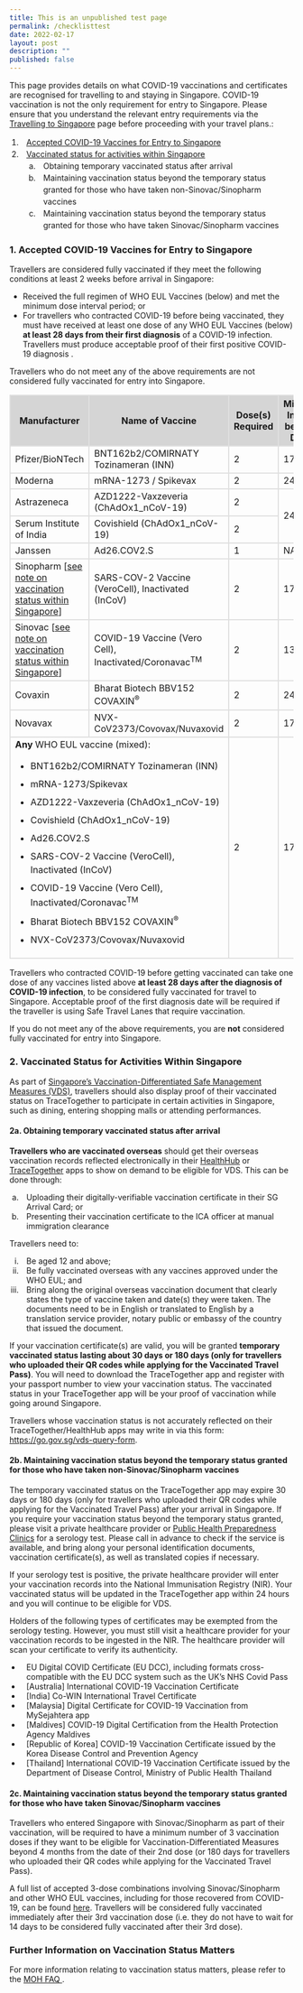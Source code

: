 ```yaml
---
title: This is an unpublished test page
permalink: /checklisttest
date: 2022-02-17
layout: post
description: ""
published: false
---
```

This page provides details on what COVID-19 vaccinations and certificates are recognised for travelling to and staying in Singapore. COVID-19 vaccination is not the only requirement for entry to Singapore. Please ensure that you understand the relevant entry requirements via the <a href="/arriving/overview" target="_blank">Travelling to Singapore</a> page  before proceeding with your travel plans.:

<ol style="padding-left: 20px;">
	<li style="padding-left:10px; line-height:1.5;"><a href="#acceptedvaccines">Accepted COVID-19 Vaccines for Entry to Singapore</a></li>
	<li style="padding-left:10px; line-height:1.5;"><a href="#VDSMM">Vaccinated status for activities within Singapore</a>
	<ol style="padding-left: 20px; list-style-type:lower-alpha;">
		<li style="padding-left:10px; line-height:1.5;">Obtaining temporary vaccinated status after arrival</li>
		<li style="padding-left:10px; line-height:1.5;">Maintaining vaccination status beyond the temporary status granted for those who have taken non-Sinovac/Sinopharm vaccines</li>
		<li style="padding-left:10px; line-height:1.5;">Maintaining vaccination status beyond the temporary status granted for those who have taken Sinovac/Sinopharm vaccines</li>
		</ol>
	</li>
	</ol> 


<div id="acceptedvaccines"></div>

### 1.	Accepted COVID-19 Vaccines for Entry to Singapore

Travellers are considered fully vaccinated if they meet the following conditions at least 2 weeks before arrival in Singapore:
- Received the full regimen of WHO EUL Vaccines (below) and met the minimum dose interval period; or
- For travellers who contracted COVID-19 before being vaccinated, they must have received at least one dose of any WHO EUL Vaccines (below) <b>at least 28 days from their first diagnosis</b> of a COVID-19 infection. Travellers must produce acceptable proof of their first positive COVID-19 diagnosis .

Travellers who do not meet any of the above requirements are not considered fully vaccinated for entry into Singapore.

<table>
	<thead>
		<tr>
		<th style="margin-top:0px; margin-bottom:0px; font-size:16px;border-left:2px solid #E0E0E0; border-top:2px solid #E0E0E0; border-right:2px solid #E0E0E0; background-color:#d5d5d5;"><b>Manufacturer</b></th>
			<th style="margin-top:0px; margin-bottom:0px; font-size:16px;border-left:2px solid #E0E0E0; border-top:2px solid #E0E0E0; border-right:2px solid #E0E0E0; background-color:#d5d5d5;"><b>Name of Vaccine</b></th>
			<th style=" width:90px; margin-top:0px; margin-bottom:0px; font-size:16px;border-left:2px solid #E0E0E0; border-top:2px solid #E0E0E0; border-right:2px solid #E0E0E0; background-color:#d5d5d5;"><b>Dose(s) Required</b></th>
			<th style="margin-top:0px; margin-bottom:0px; font-size:16px;border-left:2px solid #E0E0E0; border-top:2px solid #E0E0E0; border-right:2px solid #E0E0E0; background-color:#d5d5d5;"><b>Minimum Interval between Doses</b></th>
		</tr>
	</thead>
	<tbody>
		<tr>
			<td style="margin-top:0px; margin-bottom:0px; font-size:16px;border-left:2px solid #E0E0E0; border-top:2px solid #E0E0E0; border-right:2px solid #E0E0E0;">Pfizer/BioNTech</td>
			<td style="margin-top:0px; margin-bottom:0px; font-size:16px;border-left:2px solid #E0E0E0; border-top:2px solid #E0E0E0; border-right:2px solid #E0E0E0;">BNT162b2/COMIRNATY<br/>Tozinameran (INN)</td>
						<td style="margin-top:0px; margin-bottom:0px; font-size:16px;border-left:2px solid #E0E0E0; border-top:2px solid #E0E0E0; border-right:2px solid #E0E0E0;">2</td>
						<td style="margin-top:0px; margin-bottom:0px; font-size:16px;border-left:2px solid #E0E0E0; border-top:2px solid #E0E0E0; border-right:2px solid #E0E0E0;">17 days</td>
		</tr>
		<tr>
			<td style="margin-top:0px; margin-bottom:0px; font-size:16px;border-left:2px solid #E0E0E0; border-top:2px solid #E0E0E0; border-right:2px solid #E0E0E0;">Moderna</td>
						<td style="margin-top:0px; margin-bottom:0px; font-size:16px;border-left:2px solid #E0E0E0; border-top:2px solid #E0E0E0; border-right:2px solid #E0E0E0;">mRNA-1273 / Spikevax</td>
						<td style="margin-top:0px; margin-bottom:0px; font-size:16px;border-left:2px solid #E0E0E0; border-top:2px solid #E0E0E0; border-right:2px solid #E0E0E0;">2</td>
						<td style="margin-top:0px; margin-bottom:0px; font-size:16px;border-left:2px solid #E0E0E0; border-top:2px solid #E0E0E0; border-right:2px solid #E0E0E0;">24 days</td>
		</tr>
				<tr>
			<td style="margin-top:0px; margin-bottom:0px; font-size:16px;border-left:2px solid #E0E0E0; border-top:2px solid #E0E0E0; border-right:2px solid #E0E0E0;">Astrazeneca</td>
								<td style="margin-top:0px; margin-bottom:0px; font-size:16px;border-left:2px solid #E0E0E0; border-top:2px solid #E0E0E0; border-right:2px solid #E0E0E0;">AZD1222-Vaxzeveria (ChAdOx1_nCoV-19)</td>
								<td style="margin-top:0px; margin-bottom:0px; font-size:16px;border-left:2px solid #E0E0E0; border-top:2px solid #E0E0E0; border-right:2px solid #E0E0E0;">2</td>
								<td rowspan="2" style="margin-top:0px; margin-bottom:0px; font-size:16px;border-left:2px solid #E0E0E0; border-top:2px solid #E0E0E0; border-right:2px solid #E0E0E0;">24 days</td>
		</tr>
				<tr>
			<td style="margin-top:0px; margin-bottom:0px; font-size:16px;border-left:2px solid #E0E0E0; border-top:2px solid #E0E0E0; border-right:2px solid #E0E0E0;">Serum Institute of India</td>
								<td style="margin-top:0px; margin-bottom:0px; font-size:16px;border-left:2px solid #E0E0E0; border-top:2px solid #E0E0E0; border-right:2px solid #E0E0E0;">Covishield (ChAdOx1_nCoV-19)</td>
					<td style="margin-top:0px; margin-bottom:0px; font-size:16px;border-left:2px solid #E0E0E0; border-top:2px solid #E0E0E0; border-right:2px solid #E0E0E0;">2</td>
		</tr>
				<tr>
			<td style="margin-top:0px; margin-bottom:0px; font-size:16px;border-left:2px solid #E0E0E0; border-top:2px solid #E0E0E0; border-right:2px solid #E0E0E0;">Janssen</td>
							<td style="margin-top:0px; margin-bottom:0px; font-size:16px;border-left:2px solid #E0E0E0; border-top:2px solid #E0E0E0; border-right:2px solid #E0E0E0;">Ad26.COV2.S</td>
							<td style="margin-top:0px; margin-bottom:0px; font-size:16px;border-left:2px solid #E0E0E0; border-top:2px solid #E0E0E0; border-right:2px solid #E0E0E0;">1</td>
							<td style="margin-top:0px; margin-bottom:0px; font-size:16px;border-left:2px solid #E0E0E0; border-top:2px solid #E0E0E0; border-right:2px solid #E0E0E0;">NA</td>
		</tr>
				<tr>
			<td style="margin-top:0px; margin-bottom:0px; font-size:16px;border-left:2px solid #E0E0E0; border-top:2px solid #E0E0E0; border-right:2px solid #E0E0E0;">Sinopharm [<span style="color:red;"><a href="#sinovaccines">see note on vaccination status within Singapore</a></span>]</td>
							<td style="margin-top:0px; margin-bottom:0px; font-size:16px;border-left:2px solid #E0E0E0; border-top:2px solid #E0E0E0; border-right:2px solid #E0E0E0;">SARS-COV-2 Vaccine (VeroCell), Inactivated (InCoV)</td>
							<td style="margin-top:0px; margin-bottom:0px; font-size:16px;border-left:2px solid #E0E0E0; border-top:2px solid #E0E0E0; border-right:2px solid #E0E0E0;">2</td>
							<td style="margin-top:0px; margin-bottom:0px; font-size:16px;border-left:2px solid #E0E0E0; border-top:2px solid #E0E0E0; border-right:2px solid #E0E0E0;">17 days</td>
		</tr>
						<tr>
			<td style="margin-top:0px; margin-bottom:0px; font-size:16px;border-left:2px solid #E0E0E0; border-top:2px solid #E0E0E0; border-right:2px solid #E0E0E0; border-bottom:2px solid #E0E0E0;">Sinovac [<span style="color:red;"><a href="#sinovaccines">see note on vaccination status within Singapore</a></span>]</td>
							<td style="margin-top:0px; margin-bottom:0px; font-size:16px;border-left:2px solid #E0E0E0; border-top:2px solid #E0E0E0; border-right:2px solid #E0E0E0; border-bottom:2px solid #E0E0E0;">COVID-19 Vaccine (Vero Cell), Inactivated/Coronavac<sup>TM</sup></td>
							<td style="margin-top:0px; margin-bottom:0px; font-size:16px;border-left:2px solid #E0E0E0; border-top:2px solid #E0E0E0; border-right:2px solid #E0E0E0; border-bottom:2px solid #E0E0E0;">2</td>
							<td style="margin-top:0px; margin-bottom:0px; font-size:16px;border-left:2px solid #E0E0E0; border-top:2px solid #E0E0E0; border-right:2px solid #E0E0E0; border-bottom:2px solid #E0E0E0;">13 days</td>
		</tr>
						<tr>
			<td style="margin-top:0px; margin-bottom:0px; font-size:16px;border-left:2px solid #E0E0E0; border-top:2px solid #E0E0E0; border-right:2px solid #E0E0E0;">Covaxin</td>
							<td style="margin-top:0px; margin-bottom:0px; font-size:16px;border-left:2px solid #E0E0E0; border-top:2px solid #E0E0E0; border-right:2px solid #E0E0E0;">Bharat Biotech BBV152 COVAXIN<sup>&#174;</sup></td>
							<td style="margin-top:0px; margin-bottom:0px; font-size:16px;border-left:2px solid #E0E0E0; border-top:2px solid #E0E0E0; border-right:2px solid #E0E0E0;">2</td>
							<td style="margin-top:0px; margin-bottom:0px; font-size:16px;border-left:2px solid #E0E0E0; border-top:2px solid #E0E0E0; border-right:2px solid #E0E0E0;">24 days</td>
		</tr>
		<tr>
			<td style="margin-top:0px; margin-bottom:0px; font-size:16px;border-left:2px solid #E0E0E0; border-top:2px solid #E0E0E0; border-right:2px solid #E0E0E0;">Novavax</td>
							<td style="margin-top:0px; margin-bottom:0px; font-size:16px;border-left:2px solid #E0E0E0; border-top:2px solid #E0E0E0; border-right:2px solid #E0E0E0;">NVX-CoV2373/Covovax/Nuvaxovid</td>
							<td style="margin-top:0px; margin-bottom:0px; font-size:16px;border-left:2px solid #E0E0E0; border-top:2px solid #E0E0E0; border-right:2px solid #E0E0E0;">2</td>
							<td style="margin-top:0px; margin-bottom:0px; font-size:16px;border-left:2px solid #E0E0E0; border-top:2px solid #E0E0E0; border-right:2px solid #E0E0E0;">17 days</td>
		</tr>
		<tr>
			<td colspan="2" style="margin-top:0px; margin-bottom:0px; font-size:16px;border-left:2px solid #E0E0E0; border-top:2px solid #E0E0E0; border-right:2px solid #E0E0E0; border-bottom:2px solid #E0E0E0;"><b>Any</b> WHO EUL vaccine (mixed):
			<ol style="font-size: 16px; list-style-type: disc;">
				<li style="margin-top:8px; margin-bottom:0px; font-size:16px; line-height:1.5;">BNT162b2/COMIRNATY
Tozinameran (INN)</li>
				<li style="margin-top:8px; margin-bottom:0px; font-size:16px;  line-height:1.5;">mRNA-1273/Spikevax</li>
				<li style="margin-top:8px; margin-bottom:0px; font-size:16px; list-style-type:disc; line-height:1.5;">AZD1222-Vaxzeveria (ChAdOx1_nCoV-19)</li>
				<li style="margin-top:8px; margin-bottom:0px; font-size:16px; list-style-type:disc; line-height:1.5;">Covishield (ChAdOx1_nCoV-19)</li>
				<li style="margin-top:8px; margin-bottom:0px; font-size:16px; list-style-type:disc; line-height:1.5;">Ad26.COV2.S</li>
				<li style="margin-top:8px; margin-bottom:0px; font-size:16px; list-style-type:disc; line-height:1.5;">SARS-COV-2 Vaccine (VeroCell), Inactivated (InCoV)</li>
				<li style="margin-top:8px; margin-bottom:0px; font-size:16px; list-style-type:disc; line-height:1.5;">COVID-19 Vaccine (Vero Cell), Inactivated/Coronavac<sup>TM</sup></li>
					<li style="margin-top:8px; margin-bottom:0px; font-size:16px; list-style-type:disc; line-height:1.5;">Bharat Biotech BBV152 COVAXIN<sup>&#174;</sup></li>
									<li style="margin-top:8px; margin-bottom:0px; font-size:16px; list-style-type:disc; line-height:1.5;">NVX-CoV2373/Covovax/Nuvaxovid</li>
				</ol>
			</td>
										<td style="margin-top:0px; margin-bottom:0px; font-size:16px;border-left:2px solid #E0E0E0; border-top:2px solid #E0E0E0; border-right:2px solid #E0E0E0; border-bottom:2px solid #E0E0E0;">2</td>
							<td style="margin-top:0px; margin-bottom:0px; font-size:16px;border-left:2px solid #E0E0E0; border-top:2px solid #E0E0E0; border-right:2px solid #E0E0E0; border-bottom:2px solid #E0E0E0;">17 days</td>
		</tr>
	</tbody>
	</table>
	

Travellers who contracted COVID-19 before getting vaccinated can take one dose of any vaccines listed above <b>at least 28 days after the diagnosis of COVID-19 infection</b>, to be considered fully vaccinated for travel to Singapore. Acceptable proof of the first diagnosis date will be required if the traveller is using Safe Travel Lanes that require vaccination.

If you do not meet any of the above requirements, you are <b>not</b> considered fully vaccinated for entry into Singapore.

<div id="VDSMM"></div>


### 2.	Vaccinated Status for Activities Within Singapore

As part of <a href="https://go.gov.sg/moh-smm" target="_blank">Singapore’s Vaccination-Differentiated Safe Management Measures (VDS)</a>, travellers should also display proof of their vaccinated status on TraceTogether to participate in certain activities in Singapore, such as dining, entering shopping malls or attending performances.

#### 2a. Obtaining temporary vaccinated status after arrival

<b>Travellers who are vaccinated overseas</b> should get their overseas vaccination records reflected electronically in their [HealthHub](https://www.healthhub.sg/) or [TraceTogether](https://www.tracetogether.gov.sg/) apps to show on demand to be eligible for VDS. This can be done through:

<ol style="padding-left: 20px; list-style-type: lower-latin;">
<li style="padding-left:10px;">Uploading their digitally-verifiable vaccination certificate in their SG Arrival Card; or</li>
<li style="padding-left:10px;">Presenting their vaccination certificate to the ICA officer at manual immigration clearance</li>
	</ol>

Travellers need to:

<ol style="padding-left: 20px; list-style-type: lower-roman;">
<li style="padding-left:10px;">Be aged 12 and above;</li>
<li style="padding-left:10px;">Be fully vaccinated overseas with any vaccines approved under the WHO EUL; and</li>
<li style="padding-left:10px;">Bring along the original overseas vaccination document that clearly states the type of vaccine taken and date(s) they were taken. The documents need to be in English or translated to English by a translation service provider, notary public or embassy of the country that issued the document.</li>
	</ol>

If your vaccination certificate(s) are valid, you will be granted <b>temporary vaccinated status lasting about 30 days or 180 days (only for travellers who uploaded their QR codes while applying for the Vaccinated Travel Pass)</b>. You will need to download the TraceTogether app and register with your passport number to view your vaccination status. The vaccinated status in your TraceTogether app will be your proof of vaccination while going around Singapore. 

Travellers whose vaccination status is not accurately reflected on their TraceTogether/HealthHub apps may write in via this form: <a href="https://go.gov.sg/vds-query-form" target="_blank">https://go.gov.sg/vds-query-form</a>.

#### 2b. Maintaining vaccination status beyond the temporary status granted for those who have taken non-Sinovac/Sinopharm vaccines

The temporary vaccinated status on the TraceTogether app may expire 30 days or 180 days (only for travellers who uploaded their QR codes while applying for the Vaccinated Travel Pass) after your arrival in Singapore. If you require your vaccination status beyond the temporary status granted, please visit a private healthcare provider or <a href="https://phpc.gov.sg" target="_blank">Public Health Preparedness Clinics</a> for a serology test. Please call in advance to check if the service is available, and bring along your personal identification documents, vaccination certificate(s), as well as translated copies if necessary. 

If your serology test is positive, the private healthcare provider will enter your vaccination records into the National Immunisation Registry (NIR). Your vaccinated status will be updated in the TraceTogether app within 24 hours and you will continue to be eligible for VDS.

Holders of the following types of certificates may be exempted from the serology testing. However, you must still visit a healthcare provider for your vaccination records to be ingested in the NIR. The healthcare provider will scan your certificate to verify its authenticity.

<ol style="padding-left: 20px; list-style-type: disc;">
<li style="padding-left:10px;">EU Digital COVID Certificate (EU DCC), including formats cross-compatible with the EU DCC system such as the UK’s NHS Covid Pass</li>
<li style="padding-left:10px;">[Australia] International COVID-19 Vaccination Certificate</li>
<li style="padding-left:10px;">[India] Co-WIN International Travel Certificate</li>
<li style="padding-left:10px;">[Malaysia] Digital Certificate for COVID-19 Vaccination from MySejahtera app</li>
<li style="padding-left:10px;">[Maldives] COVID-19 Digital Certification from the Health Protection Agency Maldives</li>
<li style="padding-left:10px;">[Republic of Korea] COVID-19 Vaccination Certificate issued by the Korea Disease Control and Prevention Agency</li>
<li style="padding-left:10px;">[Thailand] International COVID-19 Vaccination Certificate issued by the Department of Disease Control, Ministry of Public Health Thailand</li>
</ol>


<div id="sinovaccines"></div>

#### 2c. Maintaining vaccination status beyond the temporary status granted for those who have taken Sinovac/Sinopharm vaccines

Travellers who entered Singapore with Sinovac/Sinopharm as part of their vaccination, will be required to have a minimum number of 3 vaccination doses if they want to be eligible for Vaccination-Differentiated Measures beyond 4 months from the date of their 2nd dose (or 180 days for travellers who uploaded their QR codes while applying for the Vaccinated Travel Pass). 

A full list of accepted 3-dose combinations involving Sinovac/Sinopharm and other WHO EUL vaccines, including for those recovered from COVID-19, can be found <a href="https://go.gov.sg/sinovac-mixed-vac-combi" target="_blank">here</a>. Travellers will be considered fully vaccinated immediately after their 3rd vaccination dose (i.e. they do not have to wait for 14 days to be considered fully vaccinated after their 3rd dose).

### Further Information on Vaccination Status Matters

For more information relating to vaccination status matters, please refer to the <a href="https://www.moh.gov.sg/covid-19/vaccination/faqs---post-vaccination-matters" target="_blank">MOH FAQ </a>.

<!--Travellers who entered Singapore with only 2 doses of Sinovac/Sinopharm as part of their vaccination, or had 1 Sinovac/Sinopharm dose as part of a mixed 2-dose regime, will be required to have a minimum number of 3 vaccination doses if they want to be eligible for Vaccination-Differentiated Measures beyond 4 months from the date of their 2nd dose. The 3rd vaccination dose<b>*</b> can be of any WHO EUL vaccine, at an appropriate dosing interval outlined below.

<b>* Note: Travellers wiill be considered to be fully vaccinated immediately after their 3rd vaccination dose. (i.e. they do not have to wait for 14 days to be considered fully vaccinated after their 3rd dose.)</b>


<table style="background-color:#f5f5f5">
<tbody>
    <tr>
				<td style="margin-top:0px; margin-bottom:0px; font-size:18px;border-right:2px solid #E0E0E0;border-left:2px solid #E0E0E0;border-top:2px solid #E0E0E0; border-bottom:2px solid #E0E0E0; ">
					<p style="line-height:1.5;"><b>Three-Dose Combinations involving Sinovac-CoronaVac or Sinopharm to be Considered Fully Vaccinated</b></p>
					<p style="line-height:1.5;font-size:14px; margin-top:10px;"><b>S:</b> <i>Refers to either the Sinovac-Coronavac or Sinopharm vaccine</i></p>
					<p style="line-height:1.5;font-size:14px; margin-top:10px;"><b>W:</b> <i>Refers to a WHO- EUL vaccine excluding Sinovac-Coronavac, Sinopharm, and Johnson & Johnson/Janssen single-dose COVID-19 vaccine</i></p>
					<p style="line-height:1.5;font-size:14px; margin-top:10px;"><b>(A full list of accepted 3-dose combinations including for those recovered from COVID-19 can be found <a href="https://go.gov.sg/sinovac-mixed-vac-combi" target="_blank">here</a>)</b></p>
	    </td>
	</tr>
	</tbody>
	</table>
<table>
	<thead>
		<tr>
		<th style="margin-top:0px; margin-bottom:0px; font-size:16px;border-left:2px solid #E0E0E0; border-top:2px solid #E0E0E0; border-right:2px solid #E0E0E0; background-color:#f5f5f5"><b>First Dose - Second Dose – Third Dose</b></th>
				<th style="margin-top:0px; margin-bottom:0px; font-size:16px;border-left:2px solid #E0E0E0; border-top:2px solid #E0E0E0; border-right:2px solid #E0E0E0; background-color:#f5f5f5"><b>Interval between Doses</b></th>
		</tr>
	</thead>
	<tbody>
		 <tr>
				<td style="margin-top:0px; margin-bottom:0px; font-size:18px;border-right:2px solid #E0E0E0;border-left:2px solid #E0E0E0;border-top:2px solid #E0E0E0; border-bottom:2px solid #E0E0E0; "><ol style="list-style-type:disc;">
					<li>S – W – W </li>
					<li>W – S – W</li>
					</ol></td>
				<td style="margin-top:0px; margin-bottom:0px; font-size:18px;border-right:2px solid #E0E0E0;border-left:2px solid #E0E0E0;border-top:2px solid #E0E0E0; border-bottom:2px solid #E0E0E0; ">The interval between the two <b>W</b> doses should be <a href="#acceptedvaccines">that recommended for the W vaccine or greater</a>.</td>
		</tr>
					 <tr>
				<td style="margin-top:0px; margin-bottom:0px; font-size:18px;border-right:2px solid #E0E0E0;border-left:2px solid #E0E0E0;border-top:2px solid #E0E0E0; border-bottom:2px solid #E0E0E0; "><ol style="list-style-type:disc;">
					<li>S – S – W </li>
					<li>S – S – S</li>
					</ol></td>
				<td style="margin-top:0px; margin-bottom:0px; font-size:18px;border-right:2px solid #E0E0E0;border-left:2px solid #E0E0E0;border-top:2px solid #E0E0E0; border-bottom:2px solid #E0E0E0; "><b>Interval between 1st and 2nd doses</b>
			 <ol style="list-style-type:square;">
					<li style="line-height:1.5; margin-top:13px; font-size:18px;">Sinovac-Coronavac vaccines: 17 days</li>
					<li style="line-height:1.5; margin-top:13px; font-size:18px;">Sinopharm vaccine: 17 days</li>
				 <li style="line-height:1.5; margin-top:13px; font-size:18px;">Sinovac-Coronavac and Sinopharm mixed: 17 days</li>
					</ol>
					<p style="line-height:1.5; margin-top:13px; font-size:18px;"><b>Interval between 2nd and 3rd doses:</b> At least 86 days</p>
			 </td>
		</tr>
			 	 <tr>
				<td style="margin-top:0px; margin-bottom:0px; font-size:18px;border-right:2px solid #E0E0E0;border-left:2px solid #E0E0E0;border-top:2px solid #E0E0E0; border-bottom:2px solid #E0E0E0; "><ol style="list-style-type:disc;">
					<li>W – S – S</li>
					</ol></td>
				<td style="margin-top:0px; margin-bottom:0px; font-size:18px;border-right:2px solid #E0E0E0;border-left:2px solid #E0E0E0;border-top:2px solid #E0E0E0; border-bottom:2px solid #E0E0E0; "><b>Interval between 1st and 2nd doses: </b> No less than 17 days <p style="line-height:1.5; margin-top:13px; font-size:18px;"><b>Interval between 2nd and 3rd doses</b><ol style="list-style-type:square;">
					<li style="line-height:1.5; margin-top:13px; font-size:18px;">If 2nd dose is Sinovac-Coronavac vaccine: 17 days</li>
					<li style="line-height:1.5; margin-top:13px; font-size:18px;">If 2nd dose is Sinopharm vaccine: 17 days</li>
					</ol>
					</p></td>
		</tr>
		 <tr>
				<td style="margin-top:0px; margin-bottom:0px; font-size:18px;border-right:2px solid #E0E0E0;border-left:2px solid #E0E0E0;border-top:2px solid #E0E0E0; border-bottom:2px solid #E0E0E0; "><ol style="list-style-type:disc;">
					<li>S – W – S</li>
					</ol></td>
				<td style="margin-top:0px; margin-bottom:0px; font-size:18px;border-right:2px solid #E0E0E0;border-left:2px solid #E0E0E0;border-top:2px solid #E0E0E0; border-bottom:2px solid #E0E0E0; "><b>Interval between 1st and 2nd doses:</b>  No less than 17 days<p style="line-height:1.5; margin-top:13px; font-size:18px;"><b>Interval between 2nd and 3rd doses:</b> No less than 17 days</p></td>
		</tr>
		</tbody>
		</table>

For more information, please refer to the <a href="https://www.moh.gov.sg/covid-19/vaccination/faqs---post-vaccination-matters" target="_blank">MOH FAQ </a>.-->